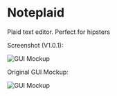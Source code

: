 Noteplaid
=========

Plaid text editor. Perfect for hipsters

Screenshot (V1.0.1):

![GUI Mockup](http://i.imgur.com/7mn5P7Y.png)



Original GUI Mockup:

![GUI Mockup](http://i.imgur.com/5cZsTAH.png)
